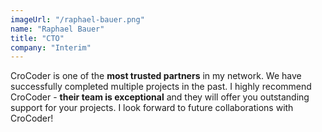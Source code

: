 ```yaml
---
imageUrl: "/raphael-bauer.png"
name: "Raphael Bauer"
title: "CTO"
company: "Interim"
---
```

CroCoder is one of the **most trusted partners** in my network. We have successfully completed multiple projects in the past. I highly recommend CroCoder - **their team is exceptional** and they will offer you outstanding support for your projects. I look forward to future collaborations with CroCoder!


